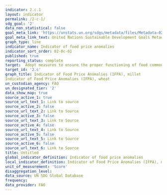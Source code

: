 ```yaml
---
indicator: 2.c.1
layout: indicator
permalink: /2-c-1/
sdg_goal: '2'
data_non_statistical: false
goal_meta_link: 'https://unstats.un.org/sdgs/metadata/files/Metadata-02-0C-01.pdf'
goal_meta_link_text: United Nations Sustainable Development Goals Metadata
graph_type: line
indicator_name: Indicator of food price anomalies
indicator_sort_order: 02-0c-01
published: true
reporting_status: complete
target:  Adopt measures to ensure the proper functioning of food commodity markets and their derivatives and facilitate timely access to market information, including on food reserves, in order to help limit extreme food price volatility
target_id: '2.c'
graph_title: Indicator of Food Price Anomalies (IFPA), millet
Indicator of Food Price Anomalies (IFPA), wheat
un_custodian_agency: FAO
un_designated_tier: '2'
data_show_map: true
source_active_1: true
source_url_text_1: Link to source
source_active_2: false
source_url_text_2: Link to Source
source_active_3: false
source_url_text_3: Link to Source
source_active_4: false
source_url_text_4: Link to Source
source_active_5: false
source_url_text_5: Link to Source
source_active_6: false
source_url_text_6: Link to Source
title: Untitled
global_indicator_definition: Indicator of food price anomalies
local_indicator_definition: Indicator of Food Price Anomalies (IFPA), millet Indicator of Food Price Anomalies (IFPA), wheat
unit_of_measurement: 'Score'
disaggregation_level: 
data_source: UN SDG Global Database
frequency: 
data_provider: FAO
---
```


